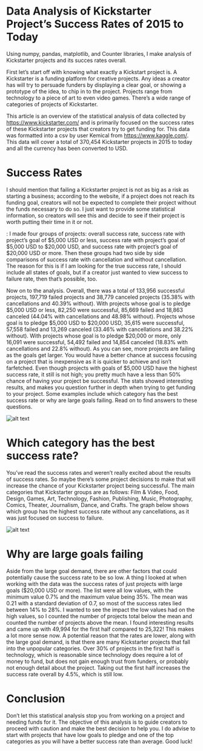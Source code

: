 # Data Analysis of Kickstarter Project’s Success Rates of 2015 to Today
Using numpy, pandas, matplotlib, and Counter libraries, I make analysis of Kickstarter projects and its succes rates overall.

First let’s start off with knowing what exactly a Kickstart project is. A Kickstarter is a funding platform for creative projects. Any ideas a creator has will try to persuade funders by displaying a clear goal, or showing a prototype of the idea, to chip in to the project. Projects range from technology to a piece of art to even video games. There’s a wide range of categories of projects of Kickstarter.

This article is an overview of the statistical analysis of data collected by https://www.kickstarter.com/ and is primarily focused on the success rates of these Kickstarter projects that creators try to get funding for. This data was formatted into a csv by user Kemical from https://www.kaggle.com/. This data will cover a total of 370,454 Kickstarter projects in 2015 to today and all the currency has been converted to USD.

# Success Rates
I should mention that failing a Kickstarter project is not as big as a risk as starting a business; according to the website, if a project does not reach its funding goal, creators will not be expected to complete their project without the funds necessary to do so. I just want to provide some statistical information, so creators will see this and decide to see if their project is worth putting their time in it or not.

: I made four groups of projects: overall success rate, success rate with project’s goal of $5,000 USD or less, success rate with project’s goal of $5,000 USD to $20,000 USD, and success rate with project’s goal of $20,000 USD or more. Then these groups had two side by side comparisons of success rate with cancellation and without cancellation. The reason for this is if I am looking for the true success rate, I should include all states of goals, but if a creator just wanted to view success to failure rate, then that’s possible, too.

Now on to the analysis. Overall, there was a total of 133,956 successful projects, 197,719 failed projects and 38,779 canceled projects (35.38% with cancellations and 40.39% without). With projects whose goal is to pledge $5,000 USD or less, 82,250 were successful, 85,669 failed and 18,863 canceled (44.04% with cancellations and 48.98% without). Projects whose goal is to pledge $5,000 USD to $20,000 USD, 35,615 were successful, 57,558 failed and 13,269 canceled (33.46% with cancellations and 38.22% without). With projects whose goal is to pledge $20,000 or more, only 16,091 were successful, 54,492 failed and 14,854 canceled (18.83% with cancellations and 22.8% without). As you can see, more projects are failing as the goals get larger. You would have a better chance at success focusing on a project that is inexpensive as it is quicker to achieve and isn’t farfetched. Even though projects with goals of $5,000 USD have the highest success rate, it still is not high; you pretty much have a less than 50% chance of having your project be successful. The stats showed interesting results, and makes you question further in depth when trying to get funding to your project. Some examples include which category has the best success rate or why are large goals failing. Read on to find answers to these questions.

![alt text](https://raw.githubusercontent.com/mikeyyg96/data-analysis-kickstarter/master/success_rate_graph.JPG)

# Which category has the best success rate?
You’ve read the success rates and weren’t really excited about the results of success rates. So maybe there’s some project decisions to make that will increase the chance of your Kickstarter project being successful. The main categories that Kickstarter groups are as follows: Film & Video, Food, Design, Games, Art, Technology, Fashion, Publishing, Music, Photography, Comics, Theater, Journalism, Dance, and Crafts. The graph below shows which group has the highest success rate without any cancellations, as it was just focused on success to failure.

![alt text](https://raw.githubusercontent.com/mikeyyg96/data-analysis-kickstarter/master/categoy_success_rate.JPG)

# Why are large goals failing
Aside from the large goal demand, there are other factors that could potentially cause the success rate to be so low. A thing I looked at when working with the data was the success rates of just projects with large goals ($20,000 USD or more). The list were all low values, with the minimum value 0.7% and the maximum value being 35%. The mean was 0.21 with a standard deviation of 0.7, so most of the success rates lied between 14% to 28%. I wanted to see the impact the low values had on the high values, so I counted the number of projects total below the mean and counted the number of projects above the mean. I found interesting results and came up with 49,994 for the first half compared to 25,322! This makes a lot more sense now. A potential reason that the rates are lower, along with the large goal demand, is that there are many Kickstarter projects that fall into the unpopular categories. Over 30% of projects in the first half is technology, which is reasonable since technology does require a lot of money to fund, but does not gain enough trust from funders, or probably not enough detail about the project. Taking out the first half increases the success rate overall by 4.5%, which is still low.

# Conclusion
Don’t let this statistical analysis stop you from working on a project and needing funds for it. The objective of this analysis is to guide creators to proceed with caution and make the best decision to help you. I do advise to start with projects that have low goals to pledge and one of the top categories as you will have a better success rate than average. Good luck!
